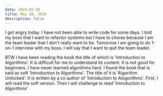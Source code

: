 ```yaml
---
date: 2019-05-28
title: May 28, 2019
description: false
---
```


I got angry today. I have not been able to write code for some days. I told my boss that I want to refactor systems but I have to chores because I am the team leader that I don't really want to be. Tomorrow I am going to do 1-on-1 interview with my boss. I will say that I want to quit the team leader.

BTW I have been reading the book the title of which is 'Introduction to Algorithms'. It is difficult for me to understand its content. It is not good for beginners. I have never learned algorithms hard. I found the book that is said as soft 'Introduction to Algorithms'. The title of it is 'Algorithm Unlocked'. It is written by a co author of 'Introduction to Alogorithms'. First, I will read the soft version. Then I will challenge to read 'Introduction to Algorithms'
